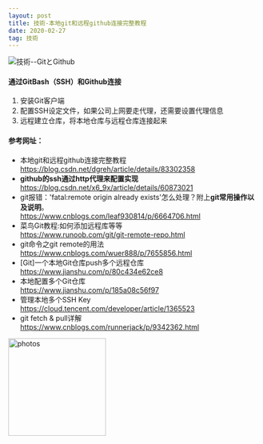 ```yaml
---
layout: post
title: 技術-本地git和远程github连接完整教程
date: 2020-02-27
tag: 技術
---
```


 ![技術--GitとGithub](http://osg1u3s09.bkt.clouddn.com/image/jpg/material/DSC_Tianjin%20%28small%29.jpg)

#### 通过GitBash（SSH）和Github连接  
1. 安装Git客户端  
2. 配置SSH设定文件，如果公司上网要走代理，还需要设置代理信息  
3. 远程建立仓库，将本地仓库与远程仓库连接起来  
  
#### 参考网址： 
+ 本地git和远程github连接完整教程   
<https://blog.csdn.net/dgreh/article/details/83302358>    
+ **github的ssh通过http代理来配置实现**  
<https://blog.csdn.net/x6_9x/article/details/60873021>  
+ git报错：'fatal:remote origin already exists'怎么处理？附上**git常用操作以及说明**。  
<https://www.cnblogs.com/leaf930814/p/6664706.html>  
+ 菜鸟Git教程:如何添加远程库等等  
<https://www.runoob.com/git/git-remote-repo.html>  
+ git命令之git remote的用法  
<https://www.cnblogs.com/wuer888/p/7655856.html>
+ [Git]一个本地Git仓库push多个远程仓库  
<https://www.jianshu.com/p/80c434e62ce8>
+ 本地配置多个Git仓库  
<https://www.jianshu.com/p/185a08c56f97>
+ 管理本地多个SSH Key  
<https://cloud.tencent.com/developer/article/1365523>
+ git fetch & pull详解  
<https://www.cnblogs.com/runnerjack/p/9342362.html>

<a href="/photos/" target="_blank"><img src="http://omjh2j5h3.bkt.clouddn.com/%E5%A4%A9%E7%AD%96.jpg" width="195" height="195" alt="photos"/></a>

